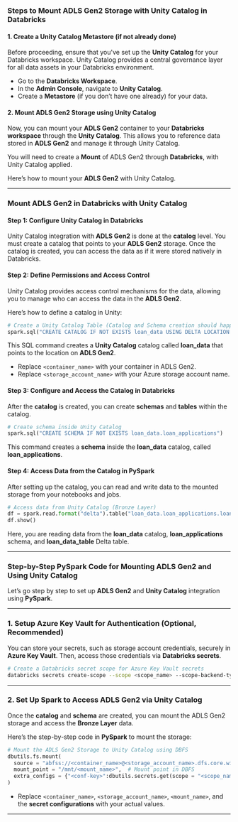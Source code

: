 
### **Steps to Mount ADLS Gen2 Storage with Unity Catalog in Databricks**

#### **1. Create a Unity Catalog Metastore (if not already done)**

Before proceeding, ensure that you've set up the **Unity Catalog** for your Databricks workspace. Unity Catalog provides a central governance layer for all data assets in your Databricks environment.

* Go to the **Databricks Workspace**.
* In the **Admin Console**, navigate to **Unity Catalog**.
* Create a **Metastore** (if you don’t have one already) for your data.

#### **2. Mount ADLS Gen2 Storage using Unity Catalog**

Now, you can mount your **ADLS Gen2** container to your **Databricks workspace** through the **Unity Catalog**. This allows you to reference data stored in **ADLS Gen2** and manage it through Unity Catalog.

You will need to create a **Mount** of ADLS Gen2 through **Databricks**, with Unity Catalog applied.

Here’s how to mount your **ADLS Gen2** with Unity Catalog.

---

### **Mount ADLS Gen2 in Databricks with Unity Catalog**

#### **Step 1: Configure Unity Catalog in Databricks**

Unity Catalog integration with **ADLS Gen2** is done at the **catalog** level. You must create a catalog that points to your **ADLS Gen2** storage. Once the catalog is created, you can access the data as if it were stored natively in Databricks.

#### **Step 2: Define Permissions and Access Control**

Unity Catalog provides access control mechanisms for the data, allowing you to manage who can access the data in the **ADLS Gen2**.

Here’s how to define a catalog in Unity:

```python
# Create a Unity Catalog Table (Catalog and Schema creation should happen within Unity Catalog)
spark.sql("CREATE CATALOG IF NOT EXISTS loan_data USING DELTA LOCATION 'abfss://<container_name>@<storage_account_name>.dfs.core.windows.net/loan_data/'")
```

This SQL command creates a **Unity Catalog** catalog called **loan\_data** that points to the location on **ADLS Gen2**.

* Replace `<container_name>` with your container in ADLS Gen2.
* Replace `<storage_account_name>` with your Azure storage account name.

#### **Step 3: Configure and Access the Catalog in Databricks**

After the **catalog** is created, you can create **schemas** and **tables** within the catalog.

```python
# Create schema inside Unity Catalog
spark.sql("CREATE SCHEMA IF NOT EXISTS loan_data.loan_applications")
```

This command creates a **schema** inside the **loan\_data** catalog, called **loan\_applications**.

#### **Step 4: Access Data from the Catalog in PySpark**

After setting up the catalog, you can read and write data to the mounted storage from your notebooks and jobs.

```python
# Access data from Unity Catalog (Bronze Layer)
df = spark.read.format("delta").table("loan_data.loan_applications.loan_data_table")
df.show()
```

Here, you are reading data from the **loan\_data** catalog, **loan\_applications** schema, and **loan\_data\_table** Delta table.

---

### **Step-by-Step PySpark Code for Mounting ADLS Gen2 and Using Unity Catalog**

Let’s go step by step to set up **ADLS Gen2** and **Unity Catalog** integration using **PySpark**.

---

### **1. Setup Azure Key Vault for Authentication (Optional, Recommended)**

You can store your secrets, such as storage account credentials, securely in **Azure Key Vault**. Then, access those credentials via **Databricks secrets**.

```bash
# Create a Databricks secret scope for Azure Key Vault secrets
databricks secrets create-scope --scope <scope_name> --scope-backend-type AZURE_KEYVAULT --resource-id <resource_id> --vault-name <key_vault_name>
```

---

### **2. Set Up Spark to Access ADLS Gen2 via Unity Catalog**

Once the **catalog** and **schema** are created, you can mount the ADLS Gen2 storage and access the **Bronze Layer** data.

Here’s the step-by-step code in **PySpark** to mount the storage:

```python
# Mount the ADLS Gen2 Storage to Unity Catalog using DBFS
dbutils.fs.mount(
  source = "abfss://<container_name>@<storage_account_name>.dfs.core.windows.net/",
  mount_point = "/mnt/<mount_name>",  # Mount point in DBFS
  extra_configs = {"<conf-key>":dbutils.secrets.get(scope = "<scope_name>", key = "<key_name>")}
)
```

* Replace `<container_name>`, `<storage_account_name>`, `<mount_name>`, and the **secret configurations** with your actual values.

---

